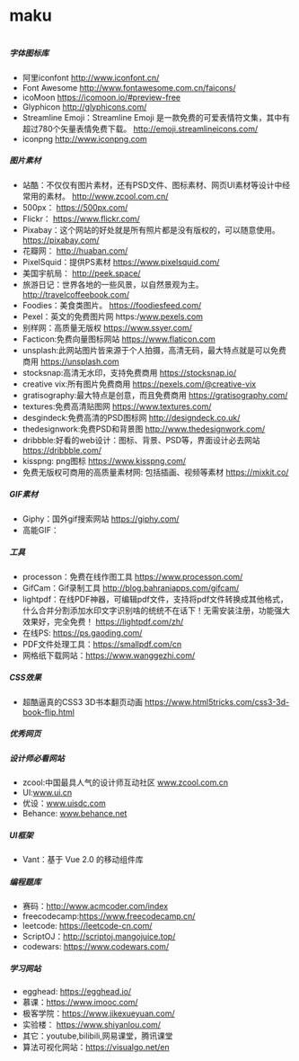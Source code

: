 # maku
#
##### 字体图标库
* 阿里iconfont
http://www.iconfont.cn/
* Font Awesome
http://www.fontawesome.com.cn/faicons/
* icoMoon
https://icomoon.io/#preview-free
* Glyphicon
http://glyphicons.com/
* Streamline Emoji：Streamline Emoji 是一款免费的可爱表情符文集，其中有超过780个矢量表情免费下载。
http://emoji.streamlineicons.com/
* iconpng
http://www.iconpng.com

##### 图片素材
* 站酷：不仅仅有图片素材，还有PSD文件、图标素材、网页UI素材等设计中经常用的素材。
http://www.zcool.com.cn/
* 500px：
https://500px.com/
* Flickr：
https://www.flickr.com/
* Pixabay：这个网站的好处就是所有照片都是没有版权的，可以随意使用。
https://pixabay.com/
* 花瓣网：
http://huaban.com/
* PixelSquid：提供PS素材
https://www.pixelsquid.com/
* 美国宇航局：
http://peek.space/
* 旅游日记：世界各地的一些风景，以自然景观为主。
http://travelcoffeebook.com/
* Foodies：美食类图片。
https://foodiesfeed.com/
* Pexel：英文的免费图片网
https:/www.pexels.com
* 别样网：高质量无版权
https://www.ssyer.com/
* Facticon:免费向量图标网站
https://www.flaticon.com
* unsplash:此网站图片皆来源于个人拍摄，高清无码，最大特点就是可以免费商用
https://unsplash.com
* stocksnap:高清无水印，支持免费商用
https://stocksnap.io/
* creative vix:所有图片免费商用
https://pexels.com/@creative-vix
* gratisography:最大特点是创意，而且免费商用
https://gratisography.com/
* textures:免费高清贴图网
https://www.textures.com/
* desgindeck:免费高清的PSD图标网
http://designdeck.co.uk/
* thedesignwork:免费PSD和背景图
http://www.thedesignwork.com/
* dribbble:好看的web设计：图标、背景、PSD等，界面设计必去网站
https://dribbble.com/
* kisspng: png图标
https://www.kisspng.com/
* 免费无版权可商用的高质量素材网: 包括插画、视频等素材
https://mixkit.co/

##### GIF素材
* Giphy：国外gif搜索网站
https://giphy.com/
* 高能GIF：

##### 工具
* processon：免费在线作图工具
https://www.processon.com/
* GifCam：Gif录制工具
http://blog.bahraniapps.com/gifcam/
* lightpdf：在线PDF神器，可编辑pdf文件，支持将pdf文件转换成其他格式，什么合并分割添加水印文字识别啥的统统不在话下！无需安装注册，功能强大效果好，完全免费！
https://lightpdf.com/zh/
* 在线PS: https://ps.gaoding.com/
* PDF文件处理工具：https://smallpdf.com/cn
* 网格纸下载网站：https://www.wanggezhi.com/

##### CSS效果
* 超酷逼真的CSS3 3D书本翻页动画
https://www.html5tricks.com/css3-3d-book-flip.html

##### 优秀网页


##### 设计师必看网站
* zcool:中国最具人气的设计师互动社区
www.zcool.com.cn
* UI:www.ui.cn
* 优设：www.uisdc.com
* Behance: www.behance.net

##### UI框架
* Vant：基于 Vue 2.0 的移动组件库

##### 编程题库
* 赛码：http://www.acmcoder.com/index
* freecodecamp:https://www.freecodecamp.cn/
* leetcode: https://leetcode-cn.com/
* ScriptOJ：http://scriptoj.mangojuice.top/
* codewars: https://www.codewars.com/

##### 学习网站
* egghead: https://egghead.io/
* 慕课：https://www.imooc.com/
* 极客学院：https://www.jikexueyuan.com/
* 实验楼： https://www.shiyanlou.com/
* 其它：youtube,bilibili,网易课堂，腾讯课堂
* 算法可视化网站：https://visualgo.net/en
